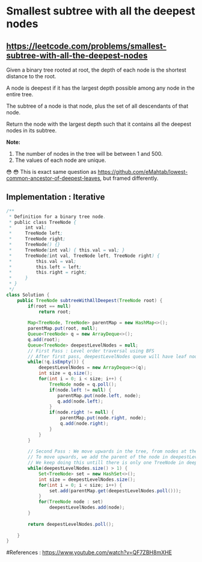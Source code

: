 # Smallest subtree with all the deepest nodes
## https://leetcode.com/problems/smallest-subtree-with-all-the-deepest-nodes

Given a binary tree rooted at root, the depth of each node is the shortest distance to the root.

A node is deepest if it has the largest depth possible among any node in the entire tree.

The subtree of a node is that node, plus the set of all descendants of that node.

Return the node with the largest depth such that it contains all the deepest nodes in its subtree.

**Note:**

1. The number of nodes in the tree will be between 1 and 500.
2. The values of each node are unique.

😳 😳 This is exact same question as https://github.com/eMahtab/lowest-common-ancestor-of-deepest-leaves, but framed differently.

## Implementation : Iterative
```java
/**
 * Definition for a binary tree node.
 * public class TreeNode {
 *     int val;
 *     TreeNode left;
 *     TreeNode right;
 *     TreeNode() {}
 *     TreeNode(int val) { this.val = val; }
 *     TreeNode(int val, TreeNode left, TreeNode right) {
 *         this.val = val;
 *         this.left = left;
 *         this.right = right;
 *     }
 * }
 */
class Solution {
    public TreeNode subtreeWithAllDeepest(TreeNode root) {
        if(root == null)
            return root;
        
        Map<TreeNode, TreeNode> parentMap = new HashMap<>();
        parentMap.put(root, null);
        Queue<TreeNode> q = new ArrayDeque<>();
        q.add(root);
        Queue<TreeNode> deepestLevelNodes = null;
        // First Pass : Level order traversal using BFS
        // After first pass, deepestLevelNodes queue will have leaf nodes at the deepest level
        while(!q.isEmpty()) {
            deepestLevelNodes = new ArrayDeque<>(q); 
            int size = q.size();
            for(int i = 0; i < size; i++) {
                TreeNode node = q.poll();
                if(node.left != null) {
                   parentMap.put(node.left, node); 
                   q.add(node.left);   
                }
                if(node.right != null) {
                    parentMap.put(node.right, node);
                    q.add(node.right);
                }
            }
        }
        
        // Second Pass : We move upwards in the tree, from nodes at the deepest level to root node.
        // To move upwards, we add the parent of the node in deepestLevelNodes queue.
        // We keep doing this untill there is only one TreeNode in deepestLevelNodes queue.
        while(deepestLevelNodes.size() > 1) {
            Set<TreeNode> set = new HashSet<>();
            int size = deepestLevelNodes.size();
            for(int i = 0; i < size; i++) {
                set.add(parentMap.get(deepestLevelNodes.poll()));
            }
            for(TreeNode node : set) 
                deepestLevelNodes.add(node);
        }
        
        return deepestLevelNodes.poll();
        
    }
}
```

#References :
https://www.youtube.com/watch?v=QF7ZBH8mXHE
